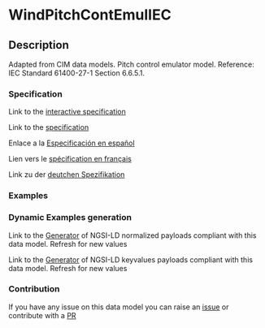 # WindPitchContEmulIEC

## Description 

Adapted from CIM data models. Pitch control emulator model.  Reference: IEC Standard 61400-27-1 Section 6.6.5.1.
### Specification

Link to the [interactive specification](https://swagger.lab.fiware.org/?url=https://github.com/smart-data-models/dataModel.EnergyCIM/blob/master/WindPitchContEmulIEC/swagger.yaml)

Link to the [specification](https://github.com/smart-data-models/dataModel.EnergyCIM/blob/master/WindPitchContEmulIEC/doc/spec.md)

Enlace a la [Especificación en español](https://github.com/smart-data-models/dataModel.EnergyCIM/blob/master/WindPitchContEmulIEC/doc/spec_ES.md)

Lien vers le [spécification en français](https://github.com/smart-data-models/dataModel.EnergyCIM/blob/master/WindPitchContEmulIEC/doc/spec_FR.md)

Link zu der [deutchen Spezifikation](https://github.com/smart-data-models/dataModel.EnergyCIM/blob/master/WindPitchContEmulIEC/doc/spec_DE.md)
### Examples
### Dynamic Examples generation

Link to the [Generator](https://smartdatamodels.org/extra/ngsi-ld_generator_v0.92.php?schemaUrl=https://raw.githubusercontent.com/smart-data-models/dataModel.EnergyCIM/master/WindPitchContEmulIEC/schema.json&email=info@smartdatamodels.org) of NGSI-LD normalized payloads compliant with this data model. Refresh for new values

Link to the [Generator](https://smartdatamodels.org/extra/ngsi-ld_generator_keyvalues_v0.92.php?schemaUrl=https://raw.githubusercontent.com/smart-data-models/dataModel.EnergyCIM/master/WindPitchContEmulIEC/schema.json&email=info@smartdatamodels.org) of NGSI-LD keyvalues payloads compliant with this data model. Refresh for new values
### Contribution

 If you have any issue on this data model you can raise an [issue](https://github.com/smart-data-models/dataModel.EnergyCIM/issues)  or contribute with a [PR](https://github.com/smart-data-models/dataModel.EnergyCIM/pulls)